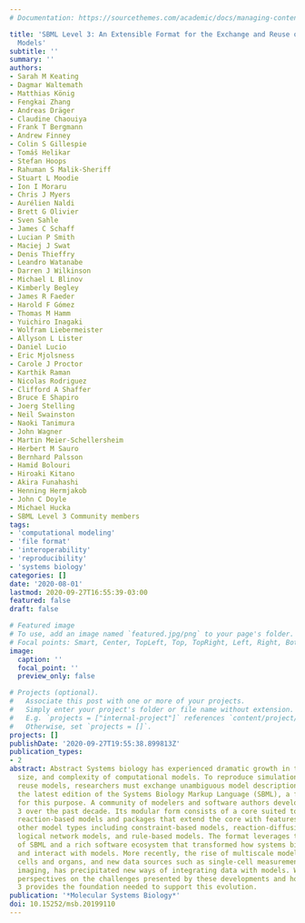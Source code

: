 ```yaml
---
# Documentation: https://sourcethemes.com/academic/docs/managing-content/

title: 'SBML Level 3: An Extensible Format for the Exchange and Reuse of Biological
  Models'
subtitle: ''
summary: ''
authors:
- Sarah M Keating
- Dagmar Waltemath
- Matthias König
- Fengkai Zhang
- Andreas Dräger
- Claudine Chaouiya
- Frank T Bergmann
- Andrew Finney
- Colin S Gillespie
- Tomáš Helikar
- Stefan Hoops
- Rahuman S Malik-Sheriff
- Stuart L Moodie
- Ion I Moraru
- Chris J Myers
- Aurélien Naldi
- Brett G Olivier
- Sven Sahle
- James C Schaff
- Lucian P Smith
- Maciej J Swat
- Denis Thieffry
- Leandro Watanabe
- Darren J Wilkinson
- Michael L Blinov
- Kimberly Begley
- James R Faeder
- Harold F Gómez
- Thomas M Hamm
- Yuichiro Inagaki
- Wolfram Liebermeister
- Allyson L Lister
- Daniel Lucio
- Eric Mjolsness
- Carole J Proctor
- Karthik Raman
- Nicolas Rodriguez
- Clifford A Shaffer
- Bruce E Shapiro
- Joerg Stelling
- Neil Swainston
- Naoki Tanimura
- John Wagner
- Martin Meier-Schellersheim
- Herbert M Sauro
- Bernhard Palsson
- Hamid Bolouri
- Hiroaki Kitano
- Akira Funahashi
- Henning Hermjakob
- John C Doyle
- Michael Hucka
- SBML Level 3 Community members
tags:
- 'computational modeling'
- 'file format'
- 'interoperability'
- 'reproducibility'
- 'systems biology'
categories: []
date: '2020-08-01'
lastmod: 2020-09-27T16:55:39-03:00
featured: false
draft: false

# Featured image
# To use, add an image named `featured.jpg/png` to your page's folder.
# Focal points: Smart, Center, TopLeft, Top, TopRight, Left, Right, BottomLeft, Bottom, BottomRight.
image:
  caption: ''
  focal_point: ''
  preview_only: false

# Projects (optional).
#   Associate this post with one or more of your projects.
#   Simply enter your project's folder or file name without extension.
#   E.g. `projects = ["internal-project"]` references `content/project/deep-learning/index.md`.
#   Otherwise, set `projects = []`.
projects: []
publishDate: '2020-09-27T19:55:38.899813Z'
publication_types:
- 2
abstract: Abstract Systems biology has experienced dramatic growth in the number,
  size, and complexity of computational models. To reproduce simulation results and
  reuse models, researchers must exchange unambiguous model descriptions. We review
  the latest edition of the Systems Biology Markup Language (SBML), a format designed
  for this purpose. A community of modelers and software authors developed SBML Level
  3 over the past decade. Its modular form consists of a core suited to representing
  reaction-based models and packages that extend the core with features suited to
  other model types including constraint-based models, reaction-diffusion models,
  logical network models, and rule-based models. The format leverages two decades
  of SBML and a rich software ecosystem that transformed how systems biologists build
  and interact with models. More recently, the rise of multiscale models of whole
  cells and organs, and new data sources such as single-cell measurements and live
  imaging, has precipitated new ways of integrating data with models. We provide our
  perspectives on the challenges presented by these developments and how SBML Level
  3 provides the foundation needed to support this evolution.
publication: '*Molecular Systems Biology*'
doi: 10.15252/msb.20199110
---
```

